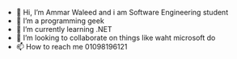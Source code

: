 - 👋 Hi, I’m Ammar Waleed and i am Software Engineering student
- 👀 I’m a programming geek
- 🌱 I’m currently learning .NET
- 💞️ I’m looking to collaborate on things like waht microsoft do
- 📫 How to reach me 01098196121


